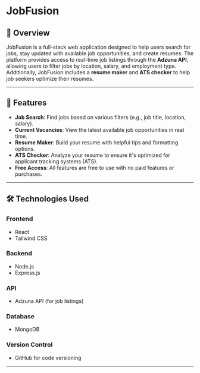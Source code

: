 # JobFusion

## 📌 Overview
JobFusion is a full-stack web application designed to help users search for jobs, stay updated with available job opportunities, and create resumes. The platform provides access to real-time job listings through the **Adzuna API**, allowing users to filter jobs by location, salary, and employment type. Additionally, JobFusion includes a **resume maker** and **ATS checker** to help job seekers optimize their resumes.

---

## 🚀 Features

- **Job Search**: Find jobs based on various filters (e.g., job title, location, salary).
- **Current Vacancies**: View the latest available job opportunities in real time.
- **Resume Maker**: Build your resume with helpful tips and formatting options.
- **ATS Checker**: Analyze your resume to ensure it's optimized for applicant tracking systems (ATS).
- **Free Access**: All features are free to use with no paid features or purchases.

---

## 🛠️ Technologies Used

### Frontend
- React
- Tailwind CSS

### Backend
- Node.js
- Express.js

### API
- Adzuna API (for job listings)

### Database
- MongoDB 

### Version Control
- GitHub for code versioning

---
